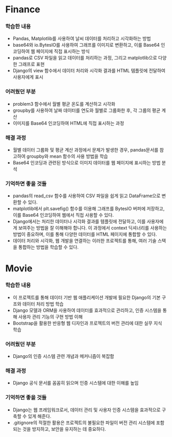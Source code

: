 # Finance

### 학습한 내용
- Pandas, Matplotlib를 사용하여 날씨 데이터를 처리하고 시각화하는 방법
- base64와 io.BytesIO를 사용하여 그래프를 이미지로 변환하고, 이를 Base64 인코딩하여 웹 페이지에 직접 표시하는 방식
- pandas로 CSV 파일을 읽고 데이터를 처리하는 과정, 그리고 matplotlib으로 다양한 그래프로 표현
- Django의 view 함수에서 데이터 처리와 시각화 결과를 HTML 템플릿에 전달하여 사용자에게 표시

### 어려웠던 부분
- problem3 함수에서 월별 평균 온도를 계산하고 시각화
- groupby를 사용하여 날짜 데이터를 연도와 월별로 그룹화한 후, 각 그룹의 평균 계산
- 이미지를 Base64 인코딩하여 HTML에 직접 표시하는 과정

### 해결 과정
- 월별 데이터 그룹화 및 평균 계산 과정에서 문제가 발생한 경우, pandas문서를 참고하여 groupby와 mean 함수의 사용 방법을 학습
- Base64 인코딩과 관련된 방식으로 이미지 데이터를 웹 페이지에 표시하는 방법 분석

### 기억하면 좋을 것들
- pandas의 read_csv 함수를 사용하여 CSV 파일을 쉽게 읽고 DataFrame으로 변환할 수 있다.
- matplotlib에서 plt.savefig() 함수를 이용해 그래프를 BytesIO 버퍼에 저장하고, 이를 Base64 인코딩하여 웹에서 직접 사용할 수 있다.
- Django에서는 처리한 데이터나 시각화 결과를 템플릿에 전달하고, 이를 사용자에게 보여주는 방법을 잘 이해해야 합니다. 이 과정에서 context 딕셔너리를 사용하는 방법이 중요하며, 이를 통해 다양한 데이터를 HTML 페이지에 통합할 수 있다.
- 데이터 처리와 시각화, 웹 개발을 연결하는 이러한 프로젝트를 통해, 여러 기술 스택을 통합하는 방법을 학습할 수 있다.


# Movie

### 학습한 내용
- 이 프로젝트를 통해 데이터 기반 웹 애플리케이션 개발에 필요한 Django의 기본 구조와 데이터 처리 방법 학습
- Django 모델과 ORM을 사용하여 데이터를 효과적으로 관리하고, 인증 시스템을 통해 사용자 관리 기능의 구현 방법 이해
- Bootstrap을 활용한 반응형 웹 디자인과 프로젝트의 버전 관리에 대한 실무 지식 학습

### 어려웠던 부분
- Django의 인증 시스템 관련 개념과 메커니즘이 복잡함

### 해결 과정
- Django 공식 문서를 꼼꼼히 읽으며 인증 시스템에 대한 이해를 높임

### 기억하면 좋을 것들
- Django는 웹 프레임워크로서, 데이터 관리 및 사용자 인증 시스템을 효과적으로 구축할 수 있게 해준다.
- .gitignore의 적절한 활용은 프로젝트의 불필요한 파일이 버전 관리 시스템에 포함되는 것을 방지하고, 보안을 유지하는 데 중요하다.